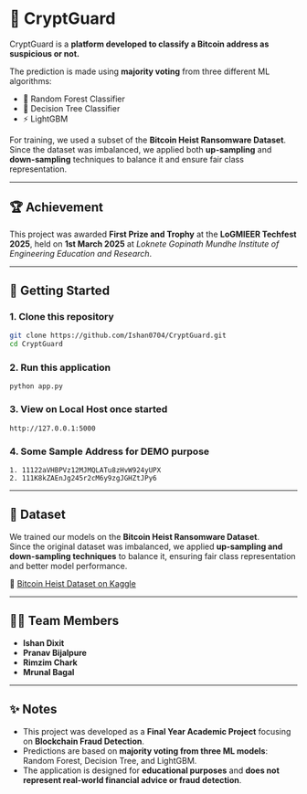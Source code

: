 # 🔐 CryptGuard  

CryptGuard is a **platform developed to classify a Bitcoin address as suspicious or not.**  

The prediction is made using **majority voting** from three different ML algorithms:  
- 🌲 Random Forest Classifier  
- 🌳 Decision Tree Classifier  
- ⚡ LightGBM  

For training, we used a subset of the **Bitcoin Heist Ransomware Dataset**.  
Since the dataset was imbalanced, we applied both **up-sampling** and **down-sampling** techniques to balance it and ensure fair class representation.  

---

## 🏆 Achievement  
This project was awarded **First Prize and Trophy** at the **LoGMIEER Techfest 2025**, held on **1st March 2025** at *Loknete Gopinath Mundhe Institute of Engineering Education and Research*.  

---

## 🚀 Getting Started  

### 1. Clone this repository  
```bash
git clone https://github.com/Ishan0704/CryptGuard.git
cd CryptGuard
```
### 2. Run this application 
```blash
python app.py
```
### 3. View on Local Host once started
```blash
http://127.0.0.1:5000
```

### 4. Some Sample Address for DEMO purpose
```blash
1. 11122aVHBPVz12MJMQLATu8zHvW924yUPX
2. 111K8kZAEnJg245r2cM6y9zgJGHZtJPy6
```
---

## 📂 Dataset  
We trained our models on the **Bitcoin Heist Ransomware Dataset**.  
Since the original dataset was imbalanced, we applied **up-sampling and down-sampling techniques** to balance it, ensuring fair class representation and better model performance.  

🔗 [Bitcoin Heist Dataset on Kaggle](https://www.kaggle.com/datasets/sapere0/bitcoinheist-ransomware-dataset)  

---

## 👨‍💻 Team Members  
- **Ishan Dixit**  
- **Pranav Bijalpure** 
- **Rimzim Chark**
- **Mrunal Bagal**  

---

## ✨ Notes  
- This project was developed as a **Final Year Academic Project** focusing on **Blockchain Fraud Detection**.  
- Predictions are based on **majority voting from three ML models**: Random Forest, Decision Tree, and LightGBM.  
- The application is designed for **educational purposes** and **does not represent real-world financial advice or fraud detection**.  


